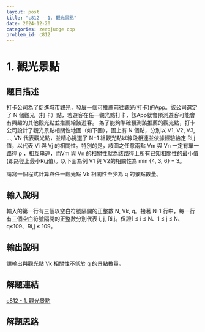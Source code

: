```yaml
---
layout: post
title: "c812 - 1. 觀光景點"
date: 2024-12-20
categories: zerojudge cpp
problem_id: c812
---
```


# 1. 觀光景點

## 題目描述

打卡公司為了促進城市觀光，發展一個可推薦前往觀光(打卡)的App。該公司選定了 N 個觀光（打卡）點，若遊客在任一觀光點打卡，該App就會預測遊客可能會有興趣的其他觀光點並推薦給該遊客。
為了能夠準確預測該推薦的觀光點，打卡公司設計了觀光景點相關性地圖（如下圖），圖上有 N 個點，分別以 V1, V2, V3, …, VN 代表觀光點，並精心挑選了 N−1 組觀光點以線段相連並依據經驗給定 Ri,j 值，以代表 Vi 與 Vj 的相關性。特別的是，該圖之任意兩點 Vm 與 Vn 一定有單一路徑 p ，相互串連，而Vm 與 Vn 的相關性就為該路徑上所有已知相關性的最小值 (即路徑上最小Ri,j值)。以下圖為例 V1 與 V2的相關性為 min {4, 3, 6} = 3。

請寫一個程式計算與任一觀光點 Vk 相關性至少為 q 的景點數量。

## 輸入說明

輸入的第一行有三個以空白符號隔開的正整數 N, Vk, q。接著 N-1 行中，每一行有三個空白符號隔開的正整數分別代表 i, j, Ri,j。保證1 ≤ i ≤ N、1 ≤ j ≤ N、q≤109、Ri,j ≤ 109。

## 輸出說明

請輸出與觀光點 Vk 相關性不低於 q 的景點數量。

## 解題連結

[c812 - 1. 觀光景點](https://zerojudge.tw/ShowProblem?problemid=c812)

## 解題思路

